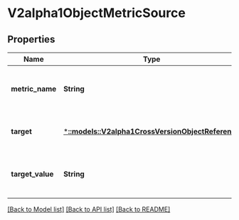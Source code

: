 # V2alpha1ObjectMetricSource

## Properties
Name | Type | Description | Notes
------------ | ------------- | ------------- | -------------
**metric_name** | **String** | metricName is the name of the metric in question. | [default to null]
**target** | [***::models::V2alpha1CrossVersionObjectReference**](v2alpha1.CrossVersionObjectReference.md) | target is the described Kubernetes object. | [default to null]
**target_value** | **String** | targetValue is the target value of the metric (as a quantity). | [default to null]

[[Back to Model list]](../README.md#documentation-for-models) [[Back to API list]](../README.md#documentation-for-api-endpoints) [[Back to README]](../README.md)



